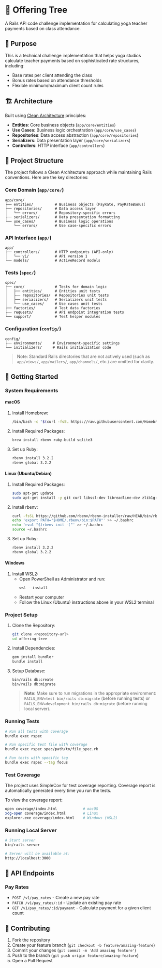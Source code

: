 # 🌳 Offering Tree

A Rails API code challenge implementation for calculating yoga teacher payments based on class attendance.

## 🎯 Purpose

This is a technical challenge implementation that helps yoga studios calculate teacher payments based on sophisticated rate structures, including:
- Base rates per client attending the class
- Bonus rates based on attendance thresholds
- Flexible minimum/maximum client count rules

## 🏗 Architecture

Built using [Clean Architecture](https://blog.cleancoder.com/uncle-bob/2012/08/13/the-clean-architecture.html) principles:
- **Entities**: Core business objects (`app/core/entities`)
- **Use Cases**: Business logic orchestration (`app/core/use_cases`)
- **Repositories**: Data access abstraction (`app/core/repositories`)
- **Serializers**: Data presentation layer (`app/core/serializers`)
- **Controllers**: HTTP interface (`app/controllers`)

## 📁 Project Structure

The project follows a Clean Architecture approach while maintaining Rails conventions. Here are the key directories:

### Core Domain (`app/core/`)
```
app/core/
├── entities/          # Business objects (PayRate, PayRateBonus)
├── repositories/      # Data access layer
│   └── errors/        # Repository-specific errors
├── serializers/       # Data presentation formatting
└── use_cases/         # Business logic operations
    └── errors/        # Use case-specific errors
```

### API Interface (`app/`)
```
app/
├── controllers/       # HTTP endpoints (API-only)
│   └── v1/            # API version 1
└── models/            # ActiveRecord models
```

### Tests (`spec/`)
```
spec/
├── core/              # Tests for domain logic
│   ├── entities/      # Entities unit tests
│   ├── repositories/  # Repositories unit tests
│   ├── serializers/   # Serializers unit tests
│   └── use_cases/     # Use cases unit tests
├── factories/         # Test data factories
├── requests/          # API endpoint integration tests
└── support/           # Test helper modules
```

### Configuration (`config/`)
```
config/
├── environments/     # Environment-specific settings
└── initializers/     # Rails initialization code
```

> Note: Standard Rails directories that are not actively used (such as `app/views/`, `app/mailers/`, `app/channels/`, etc.) are omitted for clarity.

## 🚀 Getting Started

### System Requirements

#### macOS
1. Install Homebrew:
   ```bash
   /bin/bash -c "$(curl -fsSL https://raw.githubusercontent.com/Homebrew/install/HEAD/install.sh)"
   ```

2. Install Required Packages:
   ```bash
   brew install rbenv ruby-build sqlite3
   ```

3. Set up Ruby:
   ```bash
   rbenv install 3.2.2
   rbenv global 3.2.2
   ```

#### Linux (Ubuntu/Debian)
1. Install Required Packages:
   ```bash
   sudo apt-get update
   sudo apt-get install -y git curl libssl-dev libreadline-dev zlib1g-dev sqlite3 libsqlite3-dev
   ```

2. Install rbenv:
   ```bash
   curl -fsSL https://github.com/rbenv/rbenv-installer/raw/HEAD/bin/rbenv-installer | bash
   echo 'export PATH="$HOME/.rbenv/bin:$PATH"' >> ~/.bashrc
   echo 'eval "$(rbenv init -)"' >> ~/.bashrc
   source ~/.bashrc
   ```

3. Set up Ruby:
   ```bash
   rbenv install 3.2.2
   rbenv global 3.2.2
   ```

#### Windows
1. Install WSL2:
   - Open PowerShell as Administrator and run:
     ```powershell
     wsl --install
     ```
   - Restart your computer
   - Follow the Linux (Ubuntu) instructions above in your WSL2 terminal

### Project Setup

1. Clone the Repository:
   ```bash
   git clone <repository-url>
   cd offering-tree
   ```

2. Install Dependencies:
   ```bash
   gem install bundler
   bundle install
   ```

3. Setup Database:
   ```bash
   bin/rails db:create
   bin/rails db:migrate
   ```

   > **Note**: Make sure to run migrations in the appropriate environment: `RAILS_ENV=test bin/rails db:migrate` (before running tests) or `RAILS_ENV=development bin/rails db:migrate` (before running local server).


### Running Tests

```bash
# Run all tests with coverage
bundle exec rspec

# Run specific test file with coverage
bundle exec rspec spec/path/to/file_spec.rb

# Run tests with specific tag
bundle exec rspec --tag focus
```

### Test Coverage

The project uses SimpleCov for test coverage reporting. Coverage report is automatically generated every time you run the tests.

To view the coverage report:
```bash
open coverage/index.html            # macOS
xdg-open coverage/index.html        # Linux
explorer.exe coverage/index.html    # Windows (WSL2)
```

### Running Local Server

```bash
# Start server
bin/rails server

# Server will be available at:
http://localhost:3000
```

## 🔌 API Endpoints

### Pay Rates
- `POST /v1/pay_rates` - Create a new pay rate
- `PATCH /v1/pay_rates/:id` - Update an existing pay rate
- `GET /v1/pay_rates/:id/payment` - Calculate payment for a given client count

## 🤝 Contributing

1. Fork the repository
2. Create your feature branch (`git checkout -b feature/amazing-feature`)
3. Commit your changes (`git commit -m 'Add amazing feature'`)
4. Push to the branch (`git push origin feature/amazing-feature`)
5. Open a Pull Request
